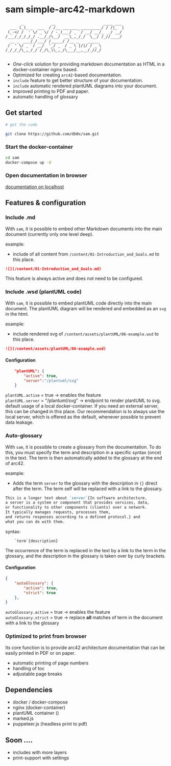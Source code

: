 # sam simple-arc42-markdown

``` 
       _            __                     ____ ___ 
  ___ (_)_ _  ___  / /__ _______ _________/ / /|_  |
 (_-</ /  ' \/ _ \/ / -_)___/ _ `/ __/ __/_  _/ __/ 
/___/_/_/_/_/ .__/_/\__/  __\_,_/_/  \__/ /_//____/ 
  __ _  ___/_/___/ /_____/ /__ _    _____           
 /  ' \/ _ `/ __/  '_/ _  / _ \ |/|/ / _ \          
/_/_/_/\_,_/_/ /_/\_\\_,_/\___/__,__/_//_/          
                                                    
```                                          
* _One-click_ solution for providing markdown documentation as HTML in a docker-container nginx based.
* Optimized for creating `arc42`-based documentation.
* `include` feature to get better structure of your documentation.
* `include` automatic rendered plantUML diagrams into your document.
* Improved printing to PDF and paper.
* automatic handling of glossary

## Get started

```bash
# get the code

git clone https://github.com/db0x/sam.git
```

### Start the docker-container

```bash
cd sam 
docker-compose up -d
```

### Open documentation in browser

[documentation on localhost](http://localhost:8080)

## Features & configuration

### Include .md

With `sam`, it is possible to embed other Markdown documents into the main document (currently only one level deep).

example:
* include of all content from `/content/01-Introduction_and_Goals.md` to this place.

```md
![](/content/01-Introduction_and_Goals.md) 
```
This feature is always active and does not need to be configured.

### Include .wsd (plantUML code)

With `sam`, it is possible to embed plantUML code directly into the main document.
The plantUML diagram will be rendered and embedded as an `svg` in the html.

example:
* include rendered svg of `/content/assets/plantUML/06-example.wsd` to this place.

```md
![](/content/assets/plantUML/06-example.wsd)
```
#### Configuration 

```json
    "plantUML": {
        "active": true,
        "server":"/plantuml/svg"
    }
```
`plantUML.active` = true -> enables the feature\
`plantUML.server` = "/plantuml/svg" -> endpoint to render plantUML to svg. default usage of a local docker-container. If you need an external server, this can be changed in this place. Our recommendation is to always use the local server, which is offered as the default, whenever possible to prevent data leakage.

### Auto-glossary 

With `sam`, it is possible to create a glossary from the documentation. To do this, you must specify the term and description in a specific syntax (once) in the text. The term is then automatically added to the glossary at the end of arc42.

example:
* Adds the term `server` to the glossary with the description in `{}` direct after the term. The term self will be replaced with a link to the glossary.

```md
This is a longer text about `server`{In software architecture,
a server is a system or component that provides services, data,
or functionality to other components (clients) over a network.
It typically manages requests, processes them,
and returns responses according to a defined protocol.} and 
what you can do with them.
```

syntax:
```
    `term`{description}
```

The occurrence of the term is replaced in the text by a link to the term in the glossary, and the description in the glossary is taken over by curly brackets.

#### Configuration 

```json
{
    "autoGlossary": {
        "active": true,
        "strict": true
    },
}
```
`autoGlossary.active` = true -> enables the feature\
`autoGlossary.strict` = true -> replace **all** matches of term in the document with a link to the glossary

### Optimized to print from browser

Its core function is to provide arc42 architecture documentation that can be easily printed in PDF or on paper.
* automatic printing of page numbers
* handling of toc
* adjustable page breaks

## Dependencies

* docker / docker-compose
* nginx (docker-container)
* plantUML container ()
* marked.js
* puppeteer.js (headless print to pdf)

## Soon ....

* includes with more layers 
* print-support with settings

